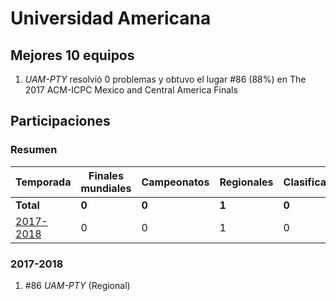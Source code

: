 # Universidad Americana

## Mejores 10 equipos

1. _UAM-PTY_ resolvió 0 problemas y obtuvo el lugar #86 (88%) en The 2017 ACM-ICPC Mexico and Central America Finals

## Participaciones

### Resumen

| Temporada | Finales mundiales | Campeonatos | Regionales | Clasificatorios | Equipos |
| --- | --- | --- | --- | --- | --- |
| **Total** | **0** | **0** | **1** | **0** | **1** |
| [2017-2018](#2017-2018) | 0 | 0 | 1 | 0 | 1 |

### 2017-2018

1. #86 _UAM-PTY_ (Regional)



